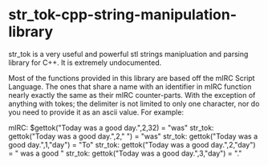 # str_tok-cpp-string-manipulation-library
str_tok is a very useful and powerful stl strings manipluation and parsing library for C++. It is extremely undocumented.

Most of the functions provided in this library are based off the mIRC Script Language.
The ones that share a name with an identifier in mIRC function nearly exactly the same as their mIRC counter-parts.
With the exception of anything with tokes; the delimiter is not limited to only one character, nor do you need to provide it as an ascii value.
For example:

mIRC: $gettok("Today was a good day.",2,32) = "was"
str_tok: gettok("Today was a good day.",2," ") = "was"
str_tok: gettok("Today was a good day.",1,"day") = "To"
str_tok: gettok("Today was a good day.",2,"day") = " was a good "
str_tok: gettok("Today was a good day.",3,"day") = "."

